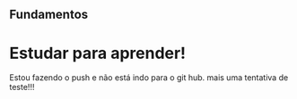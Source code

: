 ## Fundamentos
# Estudar para aprender!
Estou fazendo o push e não está indo para o git hub.
mais uma tentativa de teste!!!



